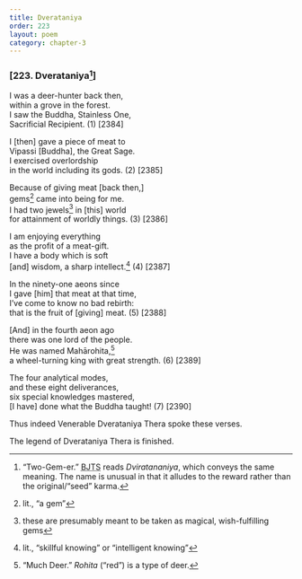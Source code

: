 ```yaml
---
title: Dverataniya
order: 223
layout: poem
category: chapter-3
---
```


### \[223. Dverataniya[^1]\]

I was a deer-hunter back then,  
within a grove in the forest.  
I saw the Buddha, Stainless One,  
Sacrificial Recipient. (1) \[2384\]

I \[then\] gave a piece of meat to  
Vipassi \[Buddha\], the Great Sage.  
I exercised overlordship  
in the world including its gods. (2) \[2385\]

Because of giving meat \[back then,\]  
gems[^2] came into being for me.  
I had two jewels[^3] in \[this\] world  
for attainment of worldly things. (3) \[2386\]

I am enjoying everything  
as the profit of a meat-gift.  
I have a body which is soft  
\[and\] wisdom, a sharp intellect.[^4] (4) \[2387\]

In the ninety-one aeons since  
I gave \[him\] that meat at that time,  
I’ve come to know no bad rebirth:  
that is the fruit of \[giving\] meat. (5) \[2388\]

\[And\] in the fourth aeon ago  
there was one lord of the people.  
He was named Mahārohita,[^5]  
a wheel-turning king with great strength. (6) \[2389\]

The four analytical modes,  
and these eight deliverances,  
six special knowledges mastered,  
\[I have\] done what the Buddha taught! (7) \[2390\]

Thus indeed Venerable Dverataniya Thera spoke these verses.

The legend of Dverataniya Thera is finished.

[^1]: “Two-Gem-er.” <abbr title="Buddha Jayanthi Tripitaka Series">BJTS</abbr> reads *Dviratananiya*, which conveys the same meaning. The name is unusual in that it alludes to the reward rather than the original/“seed” karma.

[^2]: lit., “a gem”

[^3]: these are presumably meant to be taken as magical, wish-fulfilling gems

[^4]: lit., “skillful knowing” or “intelligent knowing”

[^5]: “Much Deer.” *Rohita* (“red”) is a type of deer.
